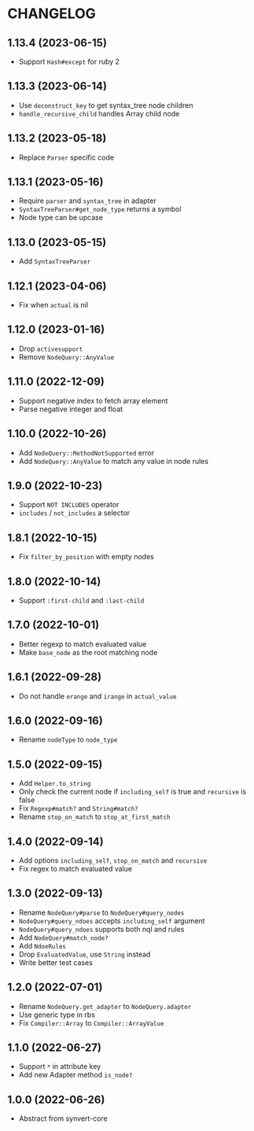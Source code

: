 # CHANGELOG

## 1.13.4 (2023-06-15)

* Support `Hash#except` for ruby 2

## 1.13.3 (2023-06-14)

* Use `deconstruct_key` to get syntax_tree node children
* `handle_recursive_child` handles Array child node

## 1.13.2 (2023-05-18)

* Replace `Parser` specific code

## 1.13.1 (2023-05-16)

* Require `parser` and `syntax_tree` in adapter
* `SyntaxTreeParser#get_node_type` returns a symbol
* Node type can be upcase

## 1.13.0 (2023-05-15)

* Add `SyntaxTreeParser`

## 1.12.1 (2023-04-06)

* Fix when `actual` is nil

## 1.12.0 (2023-01-16)

* Drop `activesupport`
* Remove `NodeQuery::AnyValue`

## 1.11.0 (2022-12-09)

* Support negative index to fetch array element
* Parse negative integer and float

## 1.10.0 (2022-10-26)

* Add `NodeQuery::MethodNotSupported` error
* Add `NodeQuery::AnyValue` to match any value in node rules

## 1.9.0 (2022-10-23)

* Support `NOT INCLUDES` operator
* `includes` / `not_includes` a selector

## 1.8.1 (2022-10-15)

* Fix `filter_by_position` with empty nodes

## 1.8.0 (2022-10-14)

* Support `:first-child` and `:last-child`

## 1.7.0 (2022-10-01)

* Better regexp to match evaluated value
* Make `base_node` as the root matching node

## 1.6.1 (2022-09-28)

* Do not handle `erange` and `irange` in `actual_value`

## 1.6.0 (2022-09-16)

* Rename `nodeType` to `node_type`

## 1.5.0 (2022-09-15)

* Add `Helper.to_string`
* Only check the current node if `including_self` is true and `recursive` is false
* Fix `Regexp#match?` and `String#match?`
* Rename `stop_on_match` to `stop_at_first_match`

## 1.4.0 (2022-09-14)

* Add options `including_self`, `stop_on_match` and `recursive`
* Fix regex to match evaluated value

## 1.3.0 (2022-09-13)

* Rename `NodeQuery#parse` to `NodeQuery#query_nodes`
* `NodeQuery#query_ndoes` accepts `including_self` argument
* `NodeQuery#query_ndoes` supports both nql and rules
* Add `NodeQuery#match_node?`
* Add `NdoeRules`
* Drop `EvaluatedValue`, use `String` instead
* Write better test cases

## 1.2.0 (2022-07-01)

* Rename `NodeQuery.get_adapter` to `NodeQuery.adapter`
* Use generic type in rbs
* Fix `Compiler::Array` to `Compiler::ArrayValue`

## 1.1.0 (2022-06-27)

* Support `*` in attribute key
* Add new Adapter method `is_node?`

## 1.0.0 (2022-06-26)

* Abstract from synvert-core
